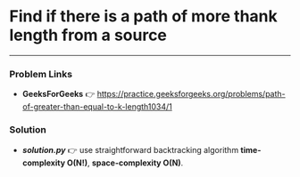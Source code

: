 # Find if there is a path of more thank length from a source

---

### Problem Links
- **__GeeksForGeeks__** :point_right: https://practice.geeksforgeeks.org/problems/path-of-greater-than-equal-to-k-length1034/1

### Solution
- **_solution.py_** :point_right: use straightforward backtracking algorithm **time-complexity O(N!)**, **space-complexity O(N)**.
